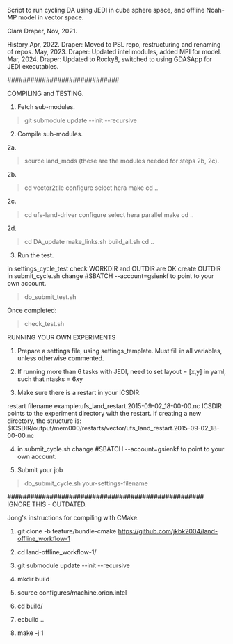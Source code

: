 Script to run cycling DA using JEDI in cube sphere space, and offline Noah-MP model in vector space. 

Clara Draper, Nov, 2021.

History 
Apr, 2022. Draper:  Moved to PSL repo, restructuring and renaming of repos.
May, 2023. Draper: Updated intel modules, added MPI for model.
Mar, 2024. Draper: Updated to Rocky8, switched to using GDASApp for JEDI executables. 

#############################

COMPILING and TESTING.

1. Fetch sub-modules.
>git submodule update --init --recursive

2. Compile sub-modules.

2a. 
>source land_mods
(these are the modules needed for steps 2b, 2c).

2b.
> cd vector2tile 
> configure 
     select hera
> make 
> cd .. 

2c. 
> cd ufs-land-driver
> configure 
  select hera parallel
> make 
> cd ..

2d.
> cd DA_update
> make_links.sh
> build_all.sh 
> cd .. 

3. Run the test.

 in settings_cycle_test check WORKDIR and OUTDIR are OK
 create OUTDIR
 in submit_cycle.sh change #SBATCH --account=gsienkf to point to your own account.

> do_submit_test.sh 

Once completed:

> check_test.sh

RUNNING YOUR OWN EXPERIMENTS 

1. Prepare a settings file, using settings_template. Must fill in all variables, unless otherwise commented. 

2. If running more than 6 tasks with JEDI, need to set layout = [x,y] in yaml, such that ntasks = 6*x*y

3. Make sure there is a restart in your ICSDIR.

restart filename example:ufs_land_restart.2015-09-02_18-00-00.nc 
ICSDIR points to the experiment directory with the restart. If creating a new dircetory, the structure is: 
$ICSDIR/output/mem000/restarts/vector/ufs_land_restart.2015-09-02_18-00-00.nc 

4. in submit_cycle.sh change #SBATCH --account=gsienkf to point to your own account.

5. Submit your job 

>do_submit_cycle.sh your-settings-filename


###################################################
IGNORE THIS - OUTDATED.

Jong's instructions for compiling with CMake.

1. git clone -b feature/bundle-cmake https://github.com/jkbk2004/land-offline_workflow-1

2. cd land-offline_workflow-1/

3. git submodule update --init --recursive

4. mkdir build

5. source configures/machine.orion.intel

6. cd build/

7. ecbuild ..

8. make -j 1

